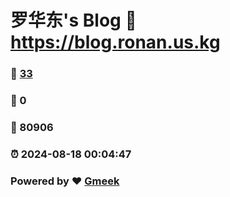 # 罗华东's Blog :link: https://blog.ronan.us.kg 
### :page_facing_up: [33](https://blog.ronan.us.kg/tag.html) 
### :speech_balloon: 0 
### :hibiscus: 80906 
### :alarm_clock: 2024-08-18 00:04:47 
### Powered by :heart: [Gmeek](https://github.com/Meekdai/Gmeek)
